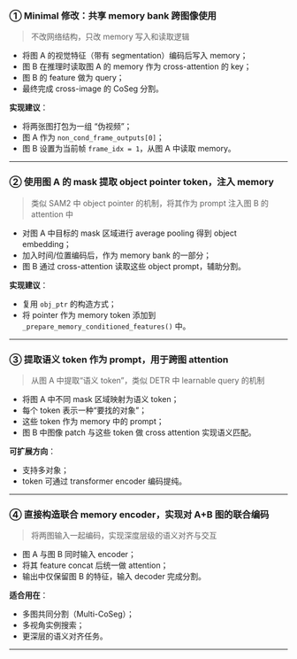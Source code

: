 ### ① Minimal 修改：共享 memory bank 跨图像使用

> 不改网络结构，只改 memory 写入和读取逻辑

- 将图 A 的视觉特征（带有 segmentation）编码后写入 memory；
- 图 B 在推理时读取图 A 的 memory 作为 cross-attention 的 key；
- 图 B 的 feature 做为 query；
- 最终完成 cross-image 的 CoSeg 分割。

**实现建议**：
- 将两张图打包为一组 “伪视频”；
- 图 A 作为 `non_cond_frame_outputs[0]`；
- 图 B 设置为当前帧 `frame_idx = 1`，从图 A 中读取 memory。

---

### ② 使用图 A 的 mask 提取 object pointer token，注入 memory

> 类似 SAM2 中 object pointer 的机制，将其作为 prompt 注入图 B 的 attention 中

- 对图 A 中目标的 mask 区域进行 average pooling 得到 object embedding；
- 加入时间/位置编码后，作为 memory bank 的一部分；
- 图 B 通过 cross-attention 读取这些 object prompt，辅助分割。

**实现建议**：
- 复用 `obj_ptr` 的构造方式；
- 将 pointer 作为 memory token 添加到 `_prepare_memory_conditioned_features()` 中。

---

### ③ 提取语义 token 作为 prompt，用于跨图 attention

> 从图 A 中提取“语义 token”，类似 DETR 中 learnable query 的机制

- 将图 A 中不同 mask 区域映射为语义 token；
- 每个 token 表示一种“要找的对象”；
- 这些 token 作为 memory 中的 prompt；
- 图 B 中图像 patch 与这些 token 做 cross attention 实现语义匹配。

**可扩展方向**：
- 支持多对象；
- token 可通过 transformer encoder 编码提纯。

---

### ④ 直接构造联合 memory encoder，实现对 A+B 图的联合编码

> 将两图输入一起编码，实现深度层级的语义对齐与交互

- 图 A 与图 B 同时输入 encoder；
- 将其 feature concat 后统一做 attention；
- 输出中仅保留图 B 的特征，输入 decoder 完成分割。

**适合用在**：
- 多图共同分割（Multi-CoSeg）；
- 多视角实例搜索；
- 更深层的语义对齐任务。

---

